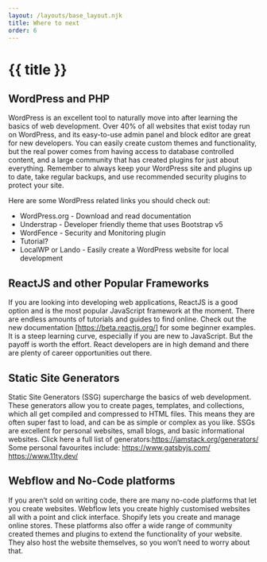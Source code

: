 ```yaml
---
layout: /layouts/base_layout.njk
title: Where to next
order: 6
---
```


# {{ title }}

## WordPress and PHP
WordPress is an excellent tool to naturally move into after learning the basics of web development. Over 40% of all websites that exist today run on WordPress, and its easy-to-use admin panel and block editor are great for new developers. You can easily create custom themes and functionality, but the real power comes from having access to database controlled content, and a large community that has created plugins for just about everything. Remember to always keep your WordPress site and plugins up to date, take regular backups, and use recommended security plugins to protect your site.

Here are some WordPress related links you should check out:
- WordPress.org - Download and read documentation
- Understrap - Developer friendly theme that uses Bootstrap v5
- WordFence - Security and Monitoring plugin
- Tutorial?
- LocalWP or Lando - Easily create a WordPress website for local development


## ReactJS and other Popular Frameworks
If you are looking into developing web applications, ReactJS is a good option and is the most popular JavaScript framework at the moment. There are endless amounts of tutorials and guides to find online. Check out the new documentation [https://beta.reactjs.org/] for some beginner examples. It is a steep learning curve, especially if you are new to JavaScript. But the payoff is worth the effort. React developers are in high demand and there are plenty of career opportunities out there.


## Static Site Generators
Static Site Generators (SSG) supercharge the basics of web development. These generators allow you to create pages, templates, and collections, which all get compiled and compressed to HTML files. This means they are often super fast to load, and can be as simple or complex as you like. SSGs are excellent for personal websites, small blogs, and basic informational websites. Click here a full list of generators:https://jamstack.org/generators/
Some personal favourites include: 
https://www.gatsbyjs.com/
https://www.11ty.dev/


## Webflow and No-Code platforms
If you aren’t sold on writing code, there are many no-code platforms that let you create websites. Webflow lets you create highly customised websites all with a point and click interface. Shopify lets you create and manage online stores. These platforms also offer a wide range of community created themes and plugins to extend the functionality of your website. They also host the website themselves, so you won’t need to worry about that.

